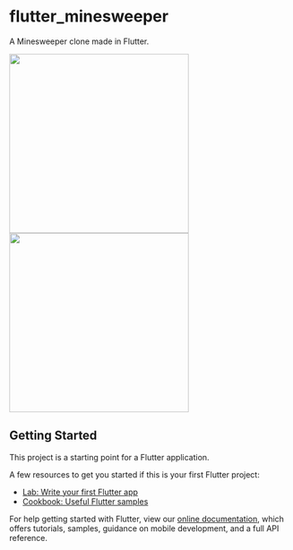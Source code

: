# flutter_minesweeper

A Minesweeper clone made in Flutter.

<img align="left" src="https://flutter-glimpse.tomasdostal.com/?r=tomino2112%2FFlutterMinesweeper%23flutter-glimpse&t=test_driver%2Fglimpse" width="320" />
<img align="center" src="https://flutter-glimpse.tomasdostal.com/?r=tomino2112%2FFlutterMinesweeper%23flutter-glimpse" width="320" />

## Getting Started

This project is a starting point for a Flutter application.

A few resources to get you started if this is your first Flutter project:

- [Lab: Write your first Flutter app](https://flutter.io/docs/get-started/codelab)
- [Cookbook: Useful Flutter samples](https://flutter.io/docs/cookbook)

For help getting started with Flutter, view our 
[online documentation](https://flutter.io/docs), which offers tutorials, 
samples, guidance on mobile development, and a full API reference.
